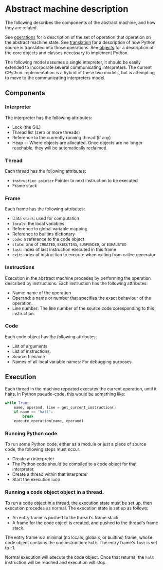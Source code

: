 # Abstract machine description

The following describes the components of the abstract machine, and how they are related.

See [operations](./operations.md) for a description of the set of operation that operation on the abstract machine state.
See [translation](./translation.md) for a description of how Python source is translated into those operations.
See [objects](./objects.md) for a description of the core objects and classes necessary to implement Python.

The following model assumes a single intepreter, it should be easily extended to incorporate several communicating interpreters.
The current CPython implementation is a hybrid of these two models, but is attempting to move to the communicating interpreters model.

## Components

### Interpreter

The interpreter has the following attributes:

* Lock (the GIL)
* Thread list (zero or more threads)
* Reference to the currently running thread (if any)
* Heap -- Where objects are allocated. Once objects are no longer reachable, they will be automatically reclaimed.

### Thread

Each thread has the following attributes:

* `instruction pointer` Pointer to next instruction to be executed
* Frame stack

### Frame

Each frame has the following attributes:

* Data `stack`: used for computation
* `locals`: the local variables
* Reference to global variable mapping
* Reference to builtins dictionary
* `code`: a reference to the code object
* `state`: one of `CREATED`, `EXECUTING`, `SUSPENDED`, or `EXHAUSTED`
* `last`: index of last instruction executed in this frame
* `exit`: index of instruction to execute when exiting from callee generator

### Instructions

Execution in the abstract machine procedes by performing the operation described by instructions.
Each instruction has the following attributes:

* Name: name of the operation
* Operand: a name or number that specifies the exact behaviour of the operation.
* Line number: The line number of the source code coresponding to this instruction.

### Code

Each code object has the following attributes:

* List of arguments
* List of instructions.
* Source filename
* Names of all local variable names: For debugging purposes.

## Execution

Each thread in the machine repeated executes the current operation, until it halts.
In Python pseudo-code, this would be something like:
```python
while True:
    name, operand, line = get_current_instruction()
    if name == "halt":
        break
    execute_operation(name, operand)
```

### Running Python code

To run some Python code, either as a module or just a piece of source code,
the following steps must occur.

* Create an interpreter
* The Python code should be compiled to a code object for that interpreter.
* Create a thread within that interpreter
* Start the execution loop

### Running a code object object in a thread.

To run a code object in a thread, the execution state must be set up, then execution procedes as normal.
The execution state is set up as follows:

* An entry frame is pushed to the thread's frame stack.
* A frame for the code object is created, and pushed to the thread's frame stack.

The entry frame is a minimal (no locals, globals, or builtins) frame, whose code object contains the one instruction: `halt`.
The entry frame's `last` is set to -1.

Normal execution will execute the code object. Once that returns, the `halt` instruction will be reached and execution will stop.
